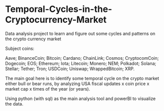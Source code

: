 # Temporal-Cycles-in-the-Cryptocurrency-Market
Data analysis project to learn and figure out some cycles and patterns on the crypto currency market

Subject coins:
 
Aave;
BinanceCoin;
Bitcoin;
Cardano;
ChainLink;
Cosmos;
CryptocomCoin;
Dogecoin;
EOS;
Ethereum;
Iota;
Litecoin;
Monero;
NEM;
Polkadot;
Solana;
Stellar;
Tether;
Tron;
USDCoin;
Uniswap;
WrappedBitcoin;
XRP.

The main goal here is to identify some temporal cycle on the crypto market either bull or bear runs, by analyzing USA fiscal updates x coin price x market cap x times of the year (or years).

Using python (with sql) as the main analysis tool and powerBI to visualize the data.
